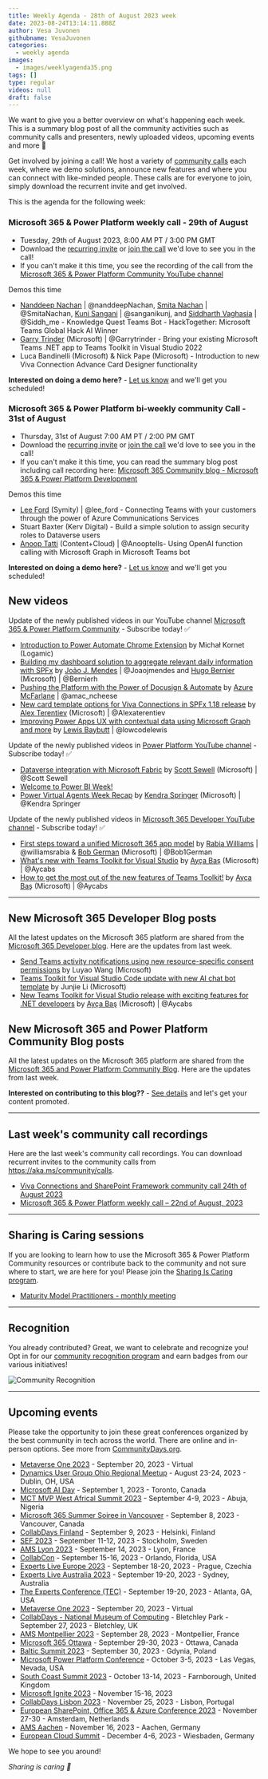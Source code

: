 ```yaml
---
title: Weekly Agenda - 28th of August 2023 week
date: 2023-08-24T13:14:11.888Z
author: Vesa Juvonen
githubname: VesaJuvonen
categories:
  - weekly agenda
images:
  - images/weeklyagenda35.png
tags: []
type: regular
videos: null
draft: false
---
```


We want to give you a better overview on what's happening each week. This is a summary blog post of all the community activities such as community calls and presenters, newly uploaded videos, upcoming events and more 🚀

Get involved by joining a call! We host a variety of [community calls](https://aka.ms/community/calls) each week, where we demo solutions, announce new features and where you can connect with like-minded people. These calls are for everyone to join, simply download the recurrent invite and get involved.

This is the agenda for the following week:

### Microsoft 365 & Power Platform weekly call - 29th of August

* Tuesday, 29th of August 2023, 8:00 AM PT / 3:00 PM GMT
* Download the [recurring invite](https://aka.ms/m365-dev-call) or [join the call](https://aka.ms/m365-dev-call-join) we'd love to see you in the call!
* If you can't make it this time, you see the recording of the call from the [Microsoft 365 & Power Platform Community YouTube channel](https://www.youtube.com/watch?v=MX8OVvsAK0s&list=PLR9nK3mnD-OUQOW86tT5dkCRQAVGY7DlH)

Demos this time

* [Nanddeep Nachan](https://twitter.com/NanddeepNachan) | @nanddeepNachan, [Smita Nachan](https://twitter.com/smitanachan) | @SmitaNachan, [Kunj Sangani](https://twitter.com/sanganikunj) | @sanganikunj, and [Siddharth Vaghasia](https://twitter.com/siddh_me) | @Siddh_me - Knowledge Quest Teams Bot - HackTogether: Microsoft Teams Global Hack AI Winner
* [Garry Trinder](https://twitter.com/garrytrinder) (Microsoft) | @Garrytrinder - Bring your existing Microsoft Teams .NET app to Teams Toolkit in Visual Studio 2022 
* Luca Bandinelli (Microsoft) & Nick Pape (Microsoft) - Introduction to new Viva Connection Advance Card Designer functionality

**Interested on doing a demo here?** - [Let us know](https://aka.ms/community/request/demo) and we'll get you scheduled!


### Microsoft 365 & Power Platform bi-weekly community Call - 31st of August

* Thursday, 31st of August 7:00 AM PT / 2:00 PM GMT
* Download the [recurring invite](https://aka.ms/spdev-sig-call) or [join the call](https://aka.ms/spdev-sig-call-join) we'd love to see you in the call!
* If you can't make it this time, you can read the summary blog post including call recording here: [Microsoft 365 Community blog - Microsoft 365 & Power Platform Development](https://pnp.github.io/blog/categories/microsoft-365-and-power-platform-development-community-call/)

Demos this time

* [Lee Ford](https://twitter.com/lee_ford) (Symity) | @lee_ford - Connecting Teams with your customers through the power of Azure Communications Services
* Stuart Baxter (Kerv Digital) - Build a simple solution to assign security roles to Dataverse users
* [Anoop Tatti](https://twitter.com/anooptells) (Content+Cloud) | @Anooptells- Using OpenAI function calling with Microsoft Graph in Microsoft Teams bot

**Interested on doing a demo here?** - [Let us know](https://aka.ms/community/request/demo) and we'll get you scheduled!


## New videos 

Update of the newly published videos in our YouTube channel [Microsoft 365 & Power Platform Community](https://www.youtube.com/channel/UC_mKdhw-V6CeCM7gTo_Iy7w) - Subscribe today! ✅

* [Introduction to Power Automate Chrome Extension](https://www.youtube.com/watch?v=RKAHmiyEHvk) by Michał Kornet (Logamic) 
* [Building my dashboard solution to aggregate relevant daily information with SPFx](https://www.youtube.com/watch?v=gGOp_ShHQ7c&t=43s) by  [João J. Mendes](https://twitter.com/joaojmendes) | @Joaojmendes and [Hugo Bernier](https://twitter.com/bernierh) (Microsoft) | @Bernierh
* [Pushing the Platform with the Power of Docusign & Automate](https://www.youtube.com/watch?v=CLQTIDZZOL4&t=4s) by  [Azure McFarlane](https://twitter.com/amac_ncheese) | @amac_ncheese 
* [New card template options for Viva Connections in SPFx 1.18 release](https://www.youtube.com/watch?v=rheAG6qEdJc&t=13s) by [Alex Terentiev](https://twitter.com/alexaterentiev) (Microsoft) | @Alexaterentiev
* [Improving Power Apps UX with contextual data using Microsoft Graph and more](https://www.youtube.com/watch?v=HfHJUQkpjec) by  [Lewis Baybutt](https://twitter.com/lowcodelewis) | @lowcodelewis


Update of the newly published videos in [Power Platform YouTube channel](https://www.youtube.com/@mspowerplatform) - Subscribe today! ✅

* [Dataverse integration with Microsoft Fabric](https://www.youtube.com/watch?v=bgcNsqp92YE) by [Scott Sewell](https://twitter.com/ScottSewell) (Microsoft) | @Scott Sewell
* [Welcome to Power BI Week!](https://www.youtube.com/watch?v=xDbNlvJJO6o)
* [Power Virtual Agents Week Recap](https://www.youtube.com/watch?v=d_LzD6hppJc)  by [Kendra Springer](https://twitter.com/KendraSpringer) (Microsoft) | @Kendra Springer  


Update of the newly published videos in [Microsoft 365 Developer YouTube channel](https://www.youtube.com/@Microsoft365Developer) - Subscribe today! ✅

* [First steps toward a unified Microsoft 365 app model](https://www.youtube.com/watch?v=SAWjXdy2Rxs) by [Rabia Williams](https://twitter.com/williamsrabia) | @williamsrabia & [Bob German](https://twitter.com/Bob1German) (Microsoft) | @Bob1German
* [What's new with Teams Toolkit for Visual Studio](https://www.youtube.com/watch?v=vKOIQJKqUgA) by [Ayça Baş](https://twitter.com/aycabs) (Microsoft) | @Aycabs
* [How to get the most out of the new features of Teams Toolkit!](https://www.youtube.com/watch?v=kv4BEjM-RXc) by [Ayça Baş](https://twitter.com/aycabs) (Microsoft) | @Aycabs

---

## New Microsoft 365 Developer Blog posts

All the latest updates on the Microsoft 365 platform are shared from the [Microsoft 365 Developer blog](https://devblogs.microsoft.com/microsoft365dev/). Here are the updates from last week.

* [Send Teams activity notifications using new resource-specific consent permissions](https://devblogs.microsoft.com/microsoft365dev/send-microsoft-teams-activity-feed-notifications-using-resource-specific-content-permissions/) by Luyao Wang (Microsoft)
* [Teams Toolkit for Visual Studio Code update with new AI chat bot template](https://devblogs.microsoft.com/microsoft365dev/teams-toolkit-for-visual-studio-code-update-with-new-ai-chat-bot-template/) by Junjie Li (Microsoft)
* [New Teams Toolkit for Visual Studio release with exciting features for .NET developers](https://devblogs.microsoft.com/microsoft365dev/new-teams-toolkit-for-visual-studio-release-with-exciting-features-for-net-developers/) by [Ayça Baş](https://twitter.com/aycabs) (Microsoft) | @Aycabs


## New Microsoft 365 and Power Platform Community Blog posts

All the latest updates on the Microsoft 365 platform are shared from the [Microsoft 365 and Power Platform Community Blog](https://pnp.github.io/blog/). Here are the updates from last week.

**Interested on contributing to this blog??** - [See details](https://pnp.github.io/blog/post/contribute-blog/) and let's get your content promoted.

---

## Last week's community call recordings

Here are the last week's community call recordings. You can download recurrent invites to the community calls from https://aka.ms/community/calls.

* [Viva Connections and SharePoint Framework community call 24th of August 2023](https://www.youtube.com/watch?v=Sxrnc7gSw4A)
* [Microsoft 365 & Power Platform weekly call – 22nd of August, 2023](https://www.youtube.com/watch?v=3VR5u5FVk4k&t=1267s)

---

## Sharing is Caring sessions

If you are looking to learn how to use the Microsoft 365 & Power Platform Community resources or contribute back to the community and not sure where to start, we are here for you! Please join the [Sharing Is Caring program](https://pnp.github.io/sharing-is-caring/).

* [Maturity Model Practitioners - monthly meeting](https://aka.ms/mm4m365/invite)

---

## Recognition

You already contributed? Great, we want to celebrate and recognize you! Opt in for our [community recognition program](https://pnp.github.io/recognitionprogram/) and earn badges from our various initiatives! 

![Community Recognition](../images/community-recognition-2025.png)

---

## Upcoming events

Please take the opportunity to join these great conferences organized by the best community in tech across the world. There are online and in-person options. See more from [CommunityDays.org](https://www.communitydays.org/).

* [Metaverse One 2023](https://www.communitydays.org/event/2023-09-20/metaverse-one-2023) - September 20, 2023 - Virtual
* [Dynamics User Group Ohio Regional Meetup](https://www.communitydays.org/event/2023-08-22/dynamics-user-group-ohio-regional-meetup) - August 23-24, 2023 - Dublin, OH, USA
* [Microsoft AI Day](https://www.communitydays.org/event/2023-09-01/microsoft-ai-day) - September 1, 2023 - Toronto, Canada
* [MCT MVP West Africal Summit 2023](https://www.communitydays.org/event/2023-09-04/mct-mvp-west-africa-summit-2023) - September 4-9, 2023 - Abuja, Nigeria
* [Microsoft 365 Summer Soiree in Vancouver](https://www.communitydays.org/event/2023-09-07/microsoft-365-summer-soiree-in-vancourver) - September 8, 2023 - Vancouver, Canada
* [CollabDays Finland](https://www.collabdays.org/2023-finland/) - September 9, 2023 - Helsinki, Finland
* [SEF 2023](https://www.communitydays.org/event/2023-09-11/sef-2023) - September 11-12, 2023 - Stockholm, Sweden
* [AMS Lyon 2023](https://www.communitydays.org/event/2023-09-14/ams-lyon-2023) - September 14, 2023 - Lyon, France
* [CollabCon](https://www.communitydays.org/event/2023-09-15/collabcon) - September 15-16, 2023 - Orlando, Florida, USA
* [Experts Live Europe 2023](https://www.communitydays.org/event/2023-09-18/experts-live-europe-2023) - September 18-20, 2023 - Prague, Czechia
* [Experts Live Australia 2023](https://www.communitydays.org/event/2023-09-19/expertlive-australia-2023) - September 19-20, 2023 - Sydney, Australia
* [The Experts Conference (TEC)](https://www.communitydays.org/event/2023-09-19/the-experts-conference-2023) - September 19-20, 2023 - Atlanta, GA, USA
* [Metaverse One 2023](https://www.communitydays.org/event/2023-09-20/metaverse-one-2023) - September 20, 2023 - Virtual
* [CollabDays - National Museum of Computing](https://www.communitydays.org/event/2023-09-27/collabdays-national-museum-of-computing-bletchley-park) - Bletchley Park - September 27, 2023 - Bletchley, UK
* [AMS Montpellier 2023](https://www.communitydays.org/event/2023-09-28/ams-montpellier-2023) - September 28, 2023 - Montpellier, France
* [Microsoft 365 Ottawa](https://www.communitydays.org/event/2023-09-29/microsoft-365-ottawa) - September 29-30, 2023 - Ottawa, Canada
* [Baltic Summit 2023](https://www.communitydays.org/event/2023-09-30/baltic-summit-2023) - September 30, 2023 - Gdynia, Poland
* [Microsoft Power Platform Conference](https://powerplatformconf.com/) - October 3-5, 2023 - Las Vegas, Nevada, USA
* [South Coast Summit 2023](https://www.southcoastsummit.com/) - October 13-14, 2023 - Farnborough, United Kingdom
* [Microsoft Ignite 2023](https://ignite.microsoft.com/) - November 15-16, 2023
* [CollabDays Lisbon 2023](https://www.collabdays.org/2023-lisbon/) - November 25, 2023 - Lisbon, Portugal
* [European SharePoint, Office 365 & Azure Conference 2023](https://www.sharepointeurope.com/) - November 27-30 - Amsterdam, Netherlands
* [AMS Aachen](https://www.communitydays.org/event/2023-11-16/ams-aachen) - November 16, 2023 - Aachen, Germany
* [European Cloud Summit](https://www.cloudsummit.eu/) - December 4-6, 2023 - Wiesbaden, Germany

We hope to see you around!

_Sharing is caring 🧡_
